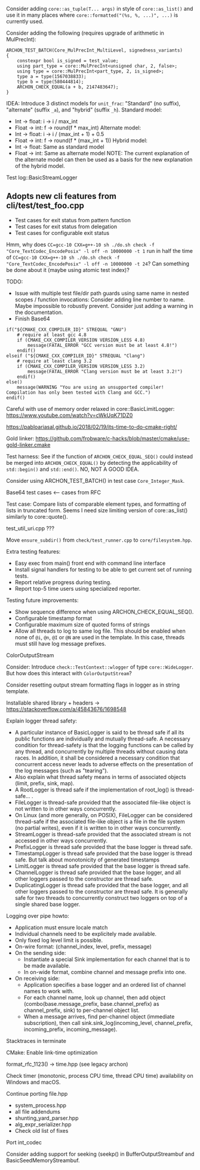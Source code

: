 
Consider adding `core::as_tuple(T... args)` in style of `core::as_list()` and use it in many places where `core::formatted("(%s, %, ...)", ...)` is currently used.


Consider adding the following (requires upgrade of arithmetic in MulPrecInt):

```
ARCHON_TEST_BATCH(Core_MulPrecInt_MultiLevel, signedness_variants)
{
    constexpr bool is_signed = test_value;
    using part_type = core::MulPrecInt<unsigned char, 2, false>;
    using type = core::MulPrecInt<part_type, 2, is_signed>;
    type a = type(1567038833);
    type b = type(580444814);
    ARCHON_CHECK_EQUAL(a + b, 2147483647);
}
```


IDEA: Introduce 3 distinct models for `unit_frac`: "Standard" (no suffix), "alternate" (suffix `_a`), and "hybrid" (suffix `_h`).
Standard model:
- Int -> float: i -> i / max_int
- Float -> int: f -> round(f * max_int)
Alternate model:
- Int -> float: i -> i / (max_int + 1) + 0.5
- Float -> int: f -> round(f * (max_int + 1))
Hybrid model:
- Int -> float: Same as standard model
- Float -> int: Same as alternate model
NOTE: The current explanation of the alternate model can then be used as a basis for the new explanation of the hybrid model.


Test log::BasicStreamLogger


Adopts new cli features from cli/test/test_foo.cpp
--------------------------------------------------

- Test cases for exit status from pattern function
- Test cases for exit status from delegation
- Test cases for configurable exit status




Hmm, why does `CC=gcc-10 CXX=g++-10 sh ./do.sh check -f "Core_TextCodec_EncodePosix" -l off -n 10000000 -t 1` run in half the time of `CC=gcc-10 CXX=g++-10 sh ./do.sh check -f "Core_TextCodec_EncodePosix" -l off -n 10000000 -t 24`? Can something be done about it (maybe using atomic test index)?




TODO:
- Issue with multiple test file/dir path guards using same name in nested scopes / function invocations: Consider adding line number to name. Maybe impossible to robustly prevent. Consider just adding a warning in the documentation.
- Finish Base64




```
if("${CMAKE_CXX_COMPILER_ID}" STREQUAL "GNU")
    # require at least gcc 4.8
    if (CMAKE_CXX_COMPILER_VERSION VERSION_LESS 4.8)
        message(FATAL_ERROR "GCC version must be at least 4.8!")
    endif()
elseif ("${CMAKE_CXX_COMPILER_ID}" STREQUAL "Clang")
    # require at least clang 3.2
    if (CMAKE_CXX_COMPILER_VERSION VERSION_LESS 3.2)
        message(FATAL_ERROR "Clang version must be at least 3.2!")
    endif()
else()
    message(WARNING "You are using an unsupported compiler! Compilation has only been tested with Clang and GCC.")
endif()
```


Careful with use of memory order relaxed in core::BasicLimitLogger: https://www.youtube.com/watch?v=cWkUqK71DZ0


https://pabloariasal.github.io/2018/02/19/its-time-to-do-cmake-right/


Gold linker: https://github.com/frobware/c-hacks/blob/master/cmake/use-gold-linker.cmake


Test harness: See if the function of `ARCHON_CHECK_EQUAL_SEQ()` could instead be merged into `ARCHON_CHECK_EQUAL()` by detecting the applicability of `std::begin()` and `std::end()`. NO, NOT A GOOD IDEA.


Consider using ARCHON_TEST_BATCH() in test case `Core_Integer_Mask`.


Base64 test cases <-- cases from RFC


Test case: Compare lists of comparable element types, and formatting of lists in truncated form. Seems I need size limiting version of core::as_list() similarly to core::quote().


test_util_uri.cpp ???


Move `ensure_subdir()` from `check/test_runner.cpp` to `core/filesystem.hpp`.



Extra testing features:
- Easy exec from main() front end with command line interface
- Install signal handlers for testing to be able to get current set of running tests.
- Report relative progress during testing.
- Report top-5 time users using specialized reporter.


Testing future improvements:
- Show sequence difference when using ARCHON_CHECK_EQUAL_SEQ().
- Configurable timestamp format
- Configurable maximum size of quoted forms of strings
- Allow all threads to log to same log file. This should be enabled when none of  `@i`, `@n`, `@I` or `@N` are used in the template. In this case, threads must still have log message prefixes.


ColorOutputStream

Consider: Introduce `check::TestContext::wlogger` of type `core::WideLogger`. But how does this interact with `ColorOutputStream`?

Consider resetting output stream formatting flags in logger as in string template.

Installable shared library + headers -> https://stackoverflow.com/a/45843676/1698548



Explain logger thread safety:
- A particular instance of BasicLogger is said to be thread safe if all its
  public functions are individually and mutually thread-safe. A necessary
  condition for thread-safety is that the logging functions can be called by any
  thread, and concurrently by multiple threads without causing data races. In
  addition, it shall be considered a necessary condition that concurrent access
  never leads to adverse effects on the presentation of the log messages (such
  as "tearing").
- Also explain what thread safety means in terms of associated objects (limit, prefix, sink, map).
- A RootLogger is thread safe if the implementation of root_log() is thread-safe...                   .                      
- FileLogger is thread-safe provided that the associated file-like object is not written to in other ways concurrently.
- On Linux (and more generally, on POSIX), FileLogger can be considered thread-safe if the associated file-like object is a file in the file system (no partial writes), even if it is written to in other ways concurrently.
- StreamLogger is thread-safe provided that the associated stream is not accessed in other ways concurrently.
- PrefixLogger is thread safe provided that the base logger is thread safe.
- TimestampLogger is thread safe provided that the base logger is thread safe. But talk about monotonicity of generated timestamps                                               
- LimitLogger is thread safe provided that the base logger is thread safe.
- ChannelLogger is thread safe provided that the base logger, and all other loggers passed to the constructor are thread safe.
- DuplicatingLogger is thread safe provided that the base logger, and all other loggers passed to the constructor are thread safe.
It is generally safe for two threads to concurrently construct two loggers on top of a single shared base logger.


Logging over pipe howto:
- Application must ensure locale match
- Individual channels need to be explicitely made available.
- Only fixed log level limit is possible.
- On-wire format: (channel_index, level, prefix, message)
- On the sending side:
  - Instantiate a special Sink implementation for each channel that is to be made available.
  - In on-wide format, combine channel and message prefix into one.
- On receiving side:
  - Application specifies a base logger and an ordered list of channel names to work with.
  - For each channel name, look up channel, then add object (combo(base.message_prefix, base.channel_prefix) as channel_prefix, sink) to per-channel object list.
  - When a message arrives, find per-channel object (immediate subscription), then call sink.sink_log(incoming_level, channel_prefix, incoming_prefix, incoming_message).



Stacktraces in terminate


CMake: Enable link-time optimization


format_rfc_1123() -> time.hpp (see legacy archon)

Check timer (monotonic, process CPU time, thread CPU time) availability on Windows and macOS.

Continue porting file.hpp


- system_process.hpp
- all file addendums
- shunting_yard_parser.hpp
- alg_expr_serializer.hpp
- Check old list of fixes


Port int_codec

Consider adding support for seeking (seekp() in BufferOutputStreambuf and BasicSeedMemoryStreambuf.
